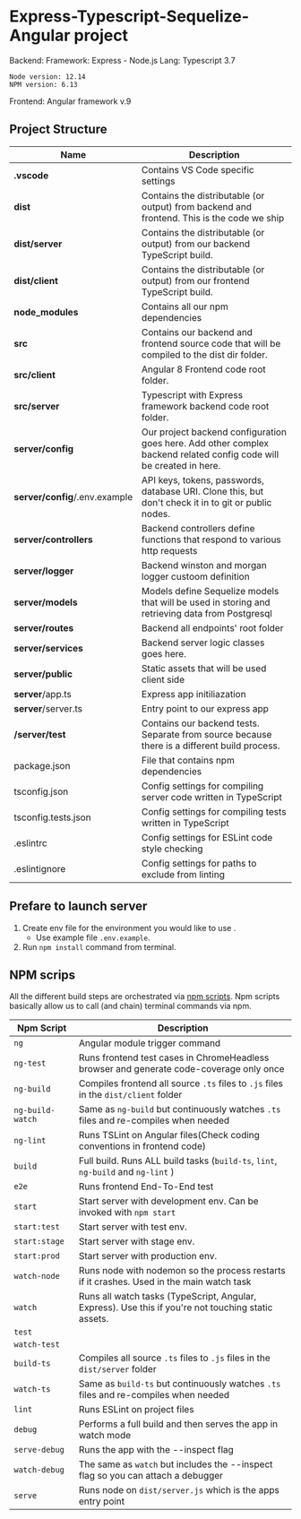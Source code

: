 # Express-Typescript-Sequelize-Angular project

Backend:
    Framework: Express - Node.js
    Lang: Typescript 3.7

    Node version: 12.14
    NPM version: 6.13
Frontend: Angular framework v.9

## Project Structure

| Name | Description |
| ------------------------------ | ------------------------------------------------------------------------------------------------------------------------- |
| **.vscode**                    | Contains VS Code specific settings                                                                                        |
| **dist**                       | Contains the distributable (or output) from backend and frontend. This is the code we ship                                |
| **dist/server**                | Contains the distributable (or output) from our backend TypeScript build.                                                 |
| **dist/client**                | Contains the distributable (or output) from our frontend TypeScript build.                                                |
| **node_modules**               | Contains all our npm dependencies                                                                                         |
| **src**                        | Contains our backend and frontend source code that will be compiled to the dist dir folder.                               |
| **src/client**                 | Angular 8 Frontend code root folder.                                                                                      |
| **src/server**                 | Typescript with Express framework backend code root folder.                                                               |
| **server/config**              | Our project backend configuration goes here. Add other complex backend related config code will be created in here.       |
| **server/config**/.env.example | API keys, tokens, passwords, database URI. Clone this, but don't check it in to git or public nodes.                      |
| **server/controllers**         | Backend controllers define functions that respond to various http requests                                                |
| **server/logger**              | Backend winston and morgan logger custoom definition                                                                      |
| **server/models**              | Models define Sequelize models that will be used in storing and retrieving data from Postgresql                           |
| **server/routes**              | Backend all endpoints' root folder                                                                                        |
| **server/services**            | Backend server logic classes goes here.                                                                                   |
| **server/public**              | Static assets that will be used client side                                                                               |
| **server**/app.ts              | Express app initiliazation                                                                                                |
| **server**/server.ts           | Entry point to our express app                                                                                            |
| **/server/test**               | Contains our backend tests. Separate from source because there is a different build process.                              |
| package.json                   | File that contains npm dependencies                                                                                       |
| tsconfig.json                  | Config settings for compiling server code written in TypeScript                                                           |
| tsconfig.tests.json            | Config settings for compiling tests written in TypeScript                                                                 |
| .eslintrc                      | Config settings for ESLint code style checking                                                                            |
| .eslintignore                  | Config settings for paths to exclude from linting                                                                         |

## Prefare to launch server
1. Create env file for the environment you would like to use .
    - Use example file `.env.example`.
2. Run `npm install` command from terminal.


## NPM scrips
All the different build steps are orchestrated via [npm scripts](https://docs.npmjs.com/misc/scripts).
Npm scripts basically allow us to call (and chain) terminal commands via npm.

| Npm Script | Description |
| ------------------------- | --------------------------------------------------------------------------------------------------- |
| `ng`                      | Angular module trigger command                                                                      |
| `ng-test`                 | Runs frontend test cases in ChromeHeadless browser and generate code-coverage only once             |
| `ng-build`                | Compiles frontend all source `.ts` files to `.js` files in the `dist/client` folder                 |
| `ng-build-watch`          | Same as `ng-build` but continuously watches `.ts` files and re-compiles when needed                 |
| `ng-lint`                 | Runs TSLint on Angular files(Check coding conventions in frontend code)                             |
| `build`                   | Full build. Runs ALL build tasks (`build-ts`, `lint`, `ng-build` and `ng-lint` )                    |
| `e2e`                     | Runs frontend End-To-End test                                                                       |
| `start`                   | Start server with development env. Can be invoked with `npm start`                                  |
| `start:test`              | Start server with test env.                                                                         |
| `start:stage`             | Start server with stage env.                                                                        |
| `start:prod`              | Start server with production env.                                                                   |
| `watch-node`              | Runs node with nodemon so the process restarts if it crashes. Used in the main watch task           |
| `watch`                   | Runs all watch tasks (TypeScript, Angular, Express). Use this if you're not touching static assets. |
| `test`                    |                                                                                                     |
| `watch-test`              |                                                                                                     |
| `build-ts`                | Compiles all source `.ts` files to `.js` files in the `dist/server` folder                          |
| `watch-ts`                | Same as `build-ts` but continuously watches `.ts` files and re-compiles when needed                 |
| `lint`                    | Runs ESLint on project files                                                                        |
| `debug`                   | Performs a full build and then serves the app in watch mode                                         |
| `serve-debug`             | Runs the app with the --inspect flag                                                                |
| `watch-debug`             | The same as `watch` but includes the --inspect flag so you can attach a debugger                    |
| `serve`                   | Runs node on `dist/server.js` which is the apps entry point                                         |